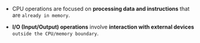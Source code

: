 - CPU operations are focused on **processing data and instructions** that are `already in memory`.

- **I/O (Input/Output) operations** involve **interaction with external devices** `outside the CPU/memory boundary`.